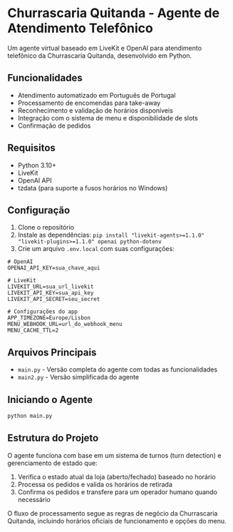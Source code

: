 # Churrascaria Quitanda - Agente de Atendimento Telefônico

Um agente virtual baseado em LiveKit e OpenAI para atendimento telefônico da Churrascaria Quitanda, desenvolvido em Python.

## Funcionalidades

- Atendimento automatizado em Português de Portugal
- Processamento de encomendas para take-away
- Reconhecimento e validação de horários disponíveis
- Integração com o sistema de menu e disponibilidade de slots
- Confirmação de pedidos

## Requisitos

- Python 3.10+
- LiveKit
- OpenAI API
- tzdata (para suporte a fusos horários no Windows)

## Configuração

1. Clone o repositório
2. Instale as dependências: `pip install "livekit-agents>=1.1.0" "livekit-plugins>=1.1.0" openai python-dotenv`
3. Crie um arquivo `.env.local` com suas configurações:

```
# OpenAI
OPENAI_API_KEY=sua_chave_aqui

# LiveKit
LIVEKIT_URL=sua_url_livekit
LIVEKIT_API_KEY=sua_api_key
LIVEKIT_API_SECRET=seu_secret

# Configurações do app
APP_TIMEZONE=Europe/Lisbon
MENU_WEBHOOK_URL=url_do_webhook_menu
MENU_CACHE_TTL=2
```

## Arquivos Principais

- `main.py` - Versão completa do agente com todas as funcionalidades
- `main2.py` - Versão simplificada do agente

## Iniciando o Agente

```bash
python main.py
```

## Estrutura do Projeto

O agente funciona com base em um sistema de turnos (turn detection) e gerenciamento de estado que:

1. Verifica o estado atual da loja (aberto/fechado) baseado no horário
2. Processa os pedidos e valida os horários de retirada
3. Confirma os pedidos e transfere para um operador humano quando necessário

O fluxo de processamento segue as regras de negócio da Churrascaria Quitanda, incluindo horários oficiais de funcionamento e opções do menu. 